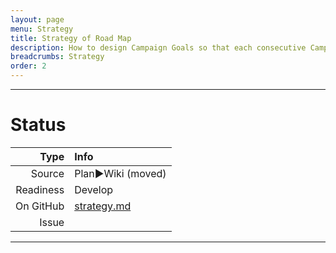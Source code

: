 ```yaml
---
layout: page
menu: Strategy
title: Strategy of Road Map
description: How to design Campaign Goals so that each consecutive Campaign moves V² closer to V² True North
breadcrumbs: Strategy
order: 2
---
```



--------------------------

# Status

| Type  | Info |
|------:|:-----|
| Source | Plan►Wiki (moved) |
| Readiness | Develop |
| On GitHub | [strategy.md](https://github.com/V-Squared/v2-Plan/blob/gh-pages/roadMap/strategy.md) |
| Issue |  | 

--------------------------

